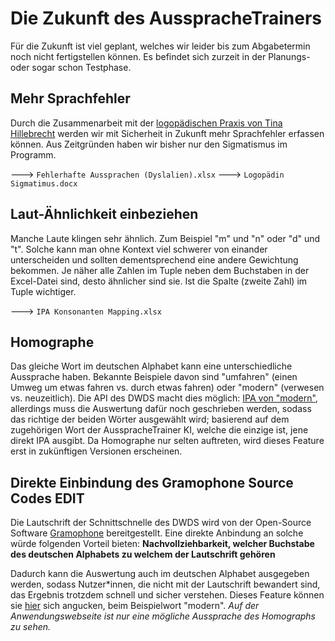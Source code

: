 # Die Zukunft des AusspracheTrainers
Für die Zukunft ist viel geplant, welches wir leider bis zum Abgabetermin noch nicht fertigstellen können. Es befindet sich zurzeit in der Planungs- oder sogar schon Testphase.

## Mehr Sprachfehler
Durch die Zusammenarbeit mit der [logopädischen Praxis von Tina Hillebrecht](https://logopaedie-hillebrecht.de/) werden wir mit Sicherheit in Zukunft mehr Sprachfehler erfassen können. Aus Zeitgründen haben wir bisher nur den Sigmatismus im Programm.

---> `Fehlerhafte Aussprachen (Dyslalien).xlsx`
---> `Logopädin Sigmatimus.docx`

## Laut-Ähnlichkeit einbeziehen
Manche Laute klingen sehr ähnlich. Zum Beispiel "m" und "n" oder "d" und "t". Solche kann man ohne Kontext viel schwerer von einander unterscheiden und sollten dementsprechend eine andere Gewichtung bekommen. Je näher alle Zahlen im Tuple neben dem Buchstaben in der Excel-Datei sind, desto ähnlicher sind sie. Ist die Spalte (zweite Zahl) im Tuple wichtiger.

---> `IPA Konsonanten Mapping.xlsx`

## Homographe
Das gleiche Wort im deutschen Alphabet kann eine unterschiedliche Aussprache haben. Bekannte Beispiele davon sind "umfahren" (einen Umweg um etwas fahren vs. durch etwas fahren) oder "modern" (verwesen vs. neuzeitlich). Die API des DWDS macht dies möglich: [IPA von "modern"](https://www.dwds.de/api/ipa/?q=modern), allerdings muss die Auswertung dafür noch geschrieben werden, sodass das richtige der beiden Wörter ausgewählt wird; basierend auf dem zugehörigen Wort der AusspracheTrainer KI, welche die einzige ist, jene direkt IPA ausgibt. Da Homographe nur selten auftreten, wird dieses Feature erst in zukünftigen Versionen erscheinen.

## Direkte Einbindung des Gramophone Source Codes **EDIT** 
Die Lautschrift der Schnittschnelle des DWDS wird von der Open-Source Software [Gramophone](https://kaskade.dwds.de/gramophone/) bereitgestellt. Eine direkte Anbindung an solche würde folgenden Vorteil bieten:
__Nachvollziehbarkeit, welcher Buchstabe des deutschen Alphabets zu welchem der Lautschrift gehören__

Dadurch kann die Auswertung auch im deutschen Alphabet ausgegeben werden, sodass Nutzer*innen, die nicht mit der Lautschrift bewandert sind, das Ergebnis trotzdem schnell und sicher verstehen. Dieses Feature können sie [hier](https://kaskade.dwds.de/~kmw/gramophone.py?q=modern#:~:text=Segmented%20Transcription,n%2Cn%20%3A%2013.095) sich angucken, beim Beispielwort "modern".  *Auf der Anwendungswebseite ist nur eine mögliche Aussprache des Homographs zu sehen.*
